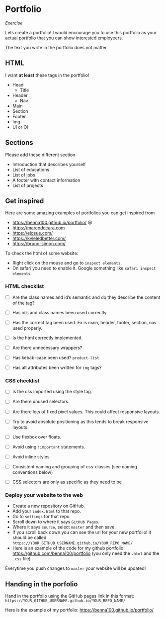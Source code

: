 # Portfolio

*Exercise*

Lets create a portfolio! I would encourage you to use this portfolio as your actual portfolio that you can show interested employeers.

The text you write in the portfolio does not matter



## HTML

I want **at least** these tags in the portfolio! 

- Head
  - Title
- Header
  - Nav
- Main
- Section
- Footer
- Img
- Ul or Ol



## Sections

Please add these different section

- Introduction that describes yourself
- List of educations
- List of jobs
- A footer with contact information
- List of projects 



## Get inspired


Here are some amazing examples of portfolios you can get inspired from

- https://benna100.github.io/portfolio/ 😆
- https://marcodecara.com
- https://ejosue.com/
- https://kyleledbetter.com/
- https://bruno-simon.com/



To check the html of some website:

- Right click on the mouse and go to `inspect elements`. 
- On safari you need to enable it. Google something like `safari inspect elements`.  



### HTML checklist

- [ ] Are the class names and id’s semantic and do they describe the content of the tag?
- [ ] Has id’s and class names been used correctly.
- [ ] Has the correct tag been used. Fx is main, header, footer, section, nav used properly.
- [ ] Is the html correctly implemented. 
- [ ] Are there unnecessary wrappers?
- [ ] Has kebab-case been used? `product-list`
- [ ] Has alt attributes been written for `img` tags?



### CSS checklist

- [ ] Is the css imported using the style tag.
- [ ] Are there unused selectors.
- [ ] Are there lots of fixed pixel values. This could affect responsive layouts.
- [ ] Try to avoid absolute positioning as this tends to break responsive layouts.
- [ ] Use flexbox over floats.
- [ ] Avoid using `!important` statements.
- [ ] Avoid inline styles
- [ ] Consistent naming and grouping of css-classes (see naming conventions below)
- [ ] CSS selectors are only as specific as they need to be



### Deploy your website to the web

- Create a new repository on GitHub. 
- Add your `index.html` to that repo. 
- Go to `settings` for that repo. 
- Scroll down to where it says `GitHub Pages`. 
- Where it says `source`, select `master` and then save. 
- If you scroll back down you can see the url for your new portfolio! it should be called `https://YOUR_GITHUB_USERNAME.github.io/YOUR_REPO_NAME/    `
- Here is an example of the code for my github portfolio: https://github.com/benna100/portfolio (you only need the `.html` and the `.css` file)

Everytime you push changes to `master` your website will be updated!



## Handing in the porfolio

Hand in the portfolio using the GitHub pages link in this format: `https://YOUR_GITHUB_USERNAME.github.io/YOUR_REPO_NAME/`

Here is the example of my portfolio: https://benna100.github.io/portfolio/ 